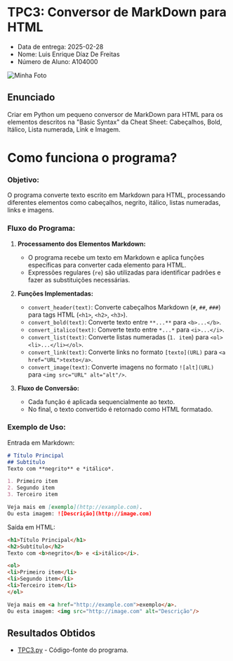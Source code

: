 # TPC3: Conversor de MarkDown para HTML
- Data de entrega: 2025-02-28
- Nome: Luis Enrique Díaz De Freitas
- Número de Aluno: A104000

![Minha Foto](https://avatars.githubusercontent.com/u/146751915?s=400&u=021c640f21daf0066dc714d7cf1d916fefbd29ea&v=4)

## Enunciado
Criar em Python um pequeno conversor de MarkDown para HTML para os elementos descritos na "Basic Syntax" da Cheat Sheet: Cabeçalhos, Bold, Itálico, Lista numerada, Link e Imagem.

# Como funciona o programa?

### Objetivo:
O programa converte texto escrito em Markdown para HTML, processando diferentes elementos como cabeçalhos, negrito, itálico, listas numeradas, links e imagens.

### Fluxo do Programa:

1. **Processamento dos Elementos Markdown:**
    - O programa recebe um texto em Markdown e aplica funções específicas para converter cada elemento para HTML.
    - Expressões regulares (`re`) são utilizadas para identificar padrões e fazer as substituições necessárias.

2. **Funções Implementadas:**
    - `convert_header(text)`: Converte cabeçalhos Markdown (`#`, `##`, `###`) para tags HTML (`<h1>`, `<h2>`, `<h3>`).
    - `convert_bold(text)`: Converte texto entre `**...**` para `<b>...</b>`.
    - `convert_italico(text)`: Converte texto entre `*...*` para `<i>...</i>`.
    - `convert_list(text)`: Converte listas numeradas (`1. item`) para `<ol><li>...</li></ol>`.
    - `convert_link(text)`: Converte links no formato `[texto](URL)` para `<a href="URL">texto</a>`.
    - `convert_image(text)`: Converte imagens no formato `![alt](URL)` para `<img src="URL" alt="alt"/>`.

3. **Fluxo de Conversão:**
    - Cada função é aplicada sequencialmente ao texto.
    - No final, o texto convertido é retornado como HTML formatado.

### Exemplo de Uso:
Entrada em Markdown:
```markdown
# Título Principal
## Subtítulo
Texto com **negrito** e *itálico*.

1. Primeiro item
2. Segundo item
3. Terceiro item

Veja mais em [exemplo](http://example.com).
Ou esta imagem: ![Descrição](http://image.com)
```

Saída em HTML:
```html
<h1>Título Principal</h1>
<h2>Subtítulo</h2>
Texto com <b>negrito</b> e <i>itálico</i>.

<ol>
<li>Primeiro item</li>
<li>Segundo item</li>
<li>Terceiro item</li>
</ol>

Veja mais em <a href="http://example.com">exemplo</a>.
Ou esta imagem: <img src="http://image.com" alt="Descrição"/>
```

## Resultados Obtidos
- [TPC3.py](TPC3.py) - Código-fonte do programa.

